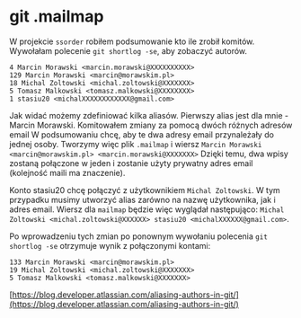 # git .mailmap

W projekcie `ssorder` robiłem podsumowanie kto ile zrobił komitów.
Wywołałam polecenie `git shortlog -se`, aby zobaczyć autorów.

```
4 Marcin Morawski <marcin.morawski@XXXXXXXXXX>
129 Marcin Morawski <marcin@morawskim.pl>
18 Michal Zoltowski <michal.zoltowski@XXXXXXX>
5 Tomasz Malkowski <tomasz.malkowski@XXXXXXXX>
1 stasiu20 <michalXXXXXXXXXXXX@gmail.com>
```

Jak widać możemy zdefiniować kilka aliasów.
Pierwszy alias jest dla mnie - Marcin Morawski. Komitowałem zmiany za pomocą dwóch różnych adresów email
W podsumowaniu chcę, aby te dwa adresy email przynależały do jednej osoby.
Tworzymy więc plik `.mailmap` i wiersz `Marcin Morawski <marcin@morawskim.pl> <marcin.morawski@XXXXXXX>`
Dzięki temu, dwa wpisy zostaną połączone w jeden i zostanie użyty prywatny adres email (kolejność maili ma znaczenie).

Konto stasiu20 chcę połączyć z użytkownikiem `Michal Zoltowski`.
W tym przypadku musimy utworzyć alias zarówno na nazwę użytkownika, jak i adres email.
Wiersz dla `mailmap` będzie więc wyglądał następująco: `Michal Zoltowski <michal.zoltowski@XXXXXX> stasiu20 <michalXXXXXX@gmail.com>`.

Po wprowadzeniu tych zmian po ponownym wywołaniu polecenia `git shortlog -se` otrzymuje wynik z połączonymi kontami:
```
133 Marcin Morawski <marcin@morawskim.pl>
19 Michal Zoltowski <michal.zoltowski@XXXXXXX>
5 Tomasz Malkowski <tomasz.malkowski@XXXXXXX>
```

[https://blog.developer.atlassian.com/aliasing-authors-in-git/](https://blog.developer.atlassian.com/aliasing-authors-in-git/)

